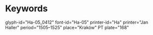 # Keywords
glyph-id="Ha-05_0412"
font-id="Ha-05"
printer-id="Ha"
printer="Jan Haller"
period="1505–1525"
place="Kraków"
PT plate="168"
